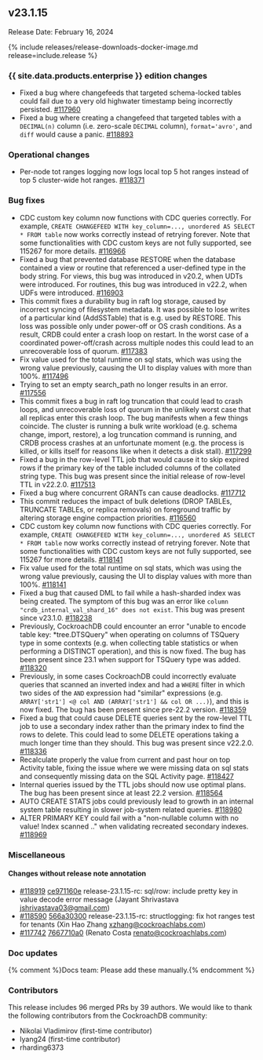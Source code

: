 ## v23.1.15

Release Date: February 16, 2024

{% include releases/release-downloads-docker-image.md release=include.release %}

<h3 id="v23-1-15-{{-site.data.products.enterprise-}}-edition-changes">{{ site.data.products.enterprise }} edition changes</h3>

- Fixed a bug where changefeeds that targeted schema-locked tables could fail due to a very old highwater timestamp being incorrectly persisted. [#117960][#117960]
- Fixed a bug where creating a changefeed that targeted tables with a `DECIMAL(n)` column (i.e. zero-scale `DECIMAL` column), `format='avro'`, and `diff` would cause a panic. [#118893][#118893]

<h3 id="v23-1-15-operational-changes">Operational changes</h3>

- Per-node tot ranges logging now logs local top 5 hot ranges instead of top 5 cluster-wide hot ranges. [#118371][#118371]

<h3 id="v23-1-15-bug-fixes">Bug fixes</h3>

- CDC custom key column now functions with CDC queries correctly. For example, `CREATE CHANGEFEED WITH key_column=..., unordered AS SELECT * FROM table` now works correctly instead of retrying forever. Note that some functionalities with CDC custom keys are not fully supported, see 115267 for more details. [#116966][#116966]
- Fixed a bug that prevented database RESTORE when the database contained a view or routine that referenced a user-defined type in the body string. For views, this bug was introduced in v20.2, when UDTs were introduced. For routines, this bug was introduced in v22.2, when UDFs were introduced. [#116903][#116903]
- This commit fixes a durability bug in raft log storage, caused by incorrect syncing of filesystem metadata. It was possible to lose writes of a particular kind (AddSSTable) that is e.g. used by RESTORE. This loss was possible only under power-off or OS crash conditions. As a result, CRDB could enter a crash loop on restart. In the worst case of a coordinated power-off/crash across multiple nodes this could lead to an unrecoverable loss of quorum. [#117383][#117383]
- Fix value used for the total runtime on sql stats, which was using the wrong value previously, causing the UI to display values with more than 100%. [#117496][#117496]
- Trying to set an empty search_path no longer results in an error. [#117556][#117556]
- This commit fixes a bug in raft log truncation that could lead to crash loops, and unrecoverable loss of quorum in the unlikely worst case that all replicas enter this crash loop. The bug manifests when a few things coincide. The cluster is running a bulk write workload (e.g. schema change, import, restore), a log truncation command is running, and CRDB process crashes at an unfortunate moment (e.g. the process is killed, or kills itself for reasons like when it detects a disk stall). [#117299][#117299]
- Fixed a bug in the row-level TTL job that would cause it to skip expired rows if the primary key of the table included columns of the collated string type. This bug was present since the initial release of row-level TTL in v22.2.0. [#117513][#117513]
- Fixed a bug where concurrent GRANTs can cause deadlocks. [#117712][#117712]
- This commit reduces the impact of bulk deletions (DROP TABLEs, TRUNCATE TABLEs, or replica removals) on foreground traffic by altering storage engine compaction priorities. [#116560][#116560]
- CDC custom key column now functions with CDC queries correctly. For example, `CREATE CHANGEFEED WITH key_column=..., unordered AS SELECT * FROM table` now works correctly instead of retrying forever. Note that some functionalities with CDC custom keys are not fully supported, see 115267 for more details. [#118141][#118141]
- Fix value used for the total runtime on sql stats, which was using the wrong value previously, causing the UI to display values with more than 100%. [#118141][#118141]
- Fixed a bug that caused DML to fail while a hash-sharded index was being created. The symptom of this bug was an error like `column "crdb_internal_val_shard_16" does not exist`. This bug was present since v23.1.0. [#118238][#118238]
- Previously, CockroachDB could encounter an error "unable to encode table key: *tree.DTSQuery" when operating on columns of TSQuery type in some contexts (e.g. when collecting table statistics or when performing a DISTINCT operation), and this is now fixed. The bug has been present since 23.1 when support for TSQuery type was added. [#118320][#118320]
- Previously, in some cases CockroachDB could incorrectly evaluate queries that scanned an inverted index and had a `WHERE` filter in which two sides of the `AND` expression had "similar" expressions (e.g. `ARRAY['str1'] <@ col AND (ARRAY['str1'] && col OR ...)`), and this is now fixed. The bug has been present since pre-22.2 version. [#118359][#118359]
- Fixed a bug that could cause DELETE queries sent by the row-level TTL job to use a secondary index rather than the primary index to find the rows to delete. This could lead to some DELETE operations taking a much longer time than they should. This bug was present since v22.2.0. [#118336][#118336]
- Recalculate properly the value from current and past hour on top Activity table, fixing the issue where we were missing data on sql stats and consequently missing data on the SQL Activity page. [#118427][#118427]
- Internal queries issued by the TTL jobs should now use optimal plans. The bug has been present since at least 22.2 version. [#118564][#118564]
- AUTO CREATE STATS jobs could previously lead to growth in an internal system table resulting in slower job-system related queries. [#118980][#118980]
- ALTER PRIMARY KEY could fail with a "non-nullable column <x> with no value! Index scanned .." when validating recreated secondary indexes. [#118969][#118969]

<h3 id="v23-1-15-miscellaneous">Miscellaneous</h3>

<h4 id="v23-1-15-changes-without-release-note-annotation">Changes without release note annotation</h4>

- [#118919][#118919] [ce971160e][ce971160e] release-23.1.15-rc: sql/row: include pretty key in value decode error message (Jayant Shrivastava <jshrivastava03@gmail.com>)
- [#118590][#118590] [566a30300][566a30300] release-23.1.15-rc: structlogging: fix hot ranges test for tenants (Xin Hao Zhang <xzhang@cockroachlabs.com>)
- [#117742][#117742] [7667710a0][7667710a0]  (Renato Costa <renato@cockroachlabs.com>)

<h3 id="v23-1-15-doc-updates">Doc updates</h3>

{% comment %}Docs team: Please add these manually.{% endcomment %}

<div class="release-note-contributors" markdown="1">

<h3 id="v23-1-15-contributors">Contributors</h3>

This release includes 96 merged PRs by 39 authors.
We would like to thank the following contributors from the CockroachDB community:

- Nikolai Vladimirov (first-time contributor)
- lyang24 (first-time contributor)
- rharding6373

</div>

[#116560]: https://github.com/cockroachdb/cockroach/pull/116560
[#116903]: https://github.com/cockroachdb/cockroach/pull/116903
[#116966]: https://github.com/cockroachdb/cockroach/pull/116966
[#117299]: https://github.com/cockroachdb/cockroach/pull/117299
[#117383]: https://github.com/cockroachdb/cockroach/pull/117383
[#117496]: https://github.com/cockroachdb/cockroach/pull/117496
[#117513]: https://github.com/cockroachdb/cockroach/pull/117513
[#117556]: https://github.com/cockroachdb/cockroach/pull/117556
[#117712]: https://github.com/cockroachdb/cockroach/pull/117712
[#117742]: https://github.com/cockroachdb/cockroach/pull/117742
[#117960]: https://github.com/cockroachdb/cockroach/pull/117960
[#118141]: https://github.com/cockroachdb/cockroach/pull/118141
[#118238]: https://github.com/cockroachdb/cockroach/pull/118238
[#118320]: https://github.com/cockroachdb/cockroach/pull/118320
[#118336]: https://github.com/cockroachdb/cockroach/pull/118336
[#118359]: https://github.com/cockroachdb/cockroach/pull/118359
[#118371]: https://github.com/cockroachdb/cockroach/pull/118371
[#118427]: https://github.com/cockroachdb/cockroach/pull/118427
[#118564]: https://github.com/cockroachdb/cockroach/pull/118564
[#118590]: https://github.com/cockroachdb/cockroach/pull/118590
[#118893]: https://github.com/cockroachdb/cockroach/pull/118893
[#118919]: https://github.com/cockroachdb/cockroach/pull/118919
[#118969]: https://github.com/cockroachdb/cockroach/pull/118969
[#118980]: https://github.com/cockroachdb/cockroach/pull/118980
[566a30300]: https://github.com/cockroachdb/cockroach/commit/566a30300
[7667710a0]: https://github.com/cockroachdb/cockroach/commit/7667710a0
[ce971160e]: https://github.com/cockroachdb/cockroach/commit/ce971160e
